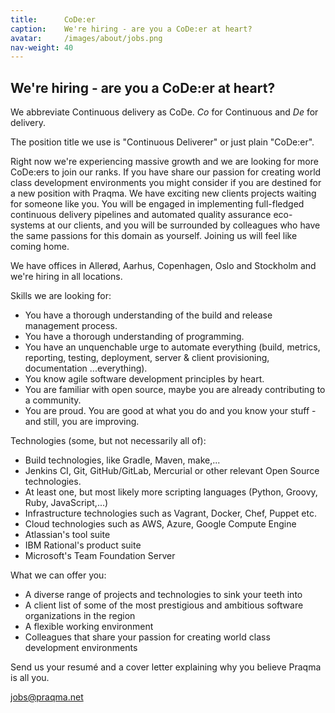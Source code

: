 ```yaml
---
title:      CoDe:er
caption:    We're hiring - are you a CoDe:er at heart?
avatar:     /images/about/jobs.png
nav-weight: 40
---
```


## We're hiring - are you a CoDe:er at heart?

We abbreviate Continuous delivery as CoDe. _Co_ for Continuous and _De_ for delivery.

The position title we use is "Continuous Deliverer" or just plain "CoDe:er".

Right now we're experiencing massive growth and we are looking for more CoDe:ers to join our ranks. If you have share our passion for creating world class development environments you might consider if you are destined for a new position with Praqma. We have exciting new clients projects waiting for someone like you. You will be engaged in implementing full-fledged continuous delivery pipelines and automated quality assurance eco-systems at our clients, and you will be surrounded by colleagues who have the same passions for this domain as yourself. Joining us will feel like coming home.

We have offices in Allerød, Aarhus, Copenhagen, Oslo and Stockholm and we're hiring in all locations.

Skills we are looking for:

 * You have a thorough understanding of the build and release management process.
 * You have a thorough understanding of programming.
 * You have an unquenchable urge to automate everything (build, metrics, reporting, testing, deployment, server & client provisioning, documentation ...everything).
 * You know agile software development principles by heart.
 * You are familiar with open source, maybe you are already contributing to a community.
 * You are proud. You are good at what you do and you know your stuff - and still, you are improving.

Technologies (some, but not necessarily all of):

 * Build technologies, like Gradle, Maven, make,...
 * Jenkins CI, Git, GitHub/GitLab, Mercurial or other relevant Open Source technologies.
 * At least one, but most likely more scripting languages (Python, Groovy, Ruby, JavaScript,...)
 * Infrastructure technologies such as Vagrant, Docker, Chef, Puppet etc.
 * Cloud technologies such as AWS, Azure, Google Compute Engine
 * Atlassian's tool suite
 * IBM Rational's product suite
 * Microsoft's Team Foundation Server

What we can offer you:

 * A diverse range of projects and technologies to sink your teeth into
 * A client list of some of the most prestigious and ambitious software organizations in the region
 * A flexible working environment
 * Colleagues that share your passion for creating world class development environments

Send us your resumé and a cover letter explaining why you believe Praqma is all you.

jobs@praqma.net

